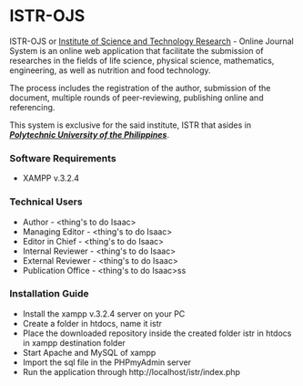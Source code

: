 # ISTR-OJS

ISTR-OJS or [Institute of Science and Technology Research](https://www.pup.edu.ph/research/istr/) - Online Journal System is an online web application that facilitate the submission of researches in the fields of life science, physical science, mathematics, engineering, as well as nutrition and food technology.

The process includes the registration of the author, submission of the document, multiple rounds of peer-reviewing, publishing online and referencing.

This system is exclusive for the said institute, ISTR that asides in [**_Polytechnic University of the Philippines_**](https://www.pup.edu.ph).

### Software Requirements

* XAMPP v.3.2.4

### Technical Users

* Author  - <thing's to do Isaac>
* Managing Editor - <thing's to do Isaac> 
* Editor in Chief - <thing's to do Isaac>
* Internal Reviewer - <thing's to do Isaac> 
* External Reviewer - <thing's to do Isaac>
* Publication Office - <thing's to do Isaac>ss


### Installation Guide

* Install the xampp v.3.2.4 server on your PC
* Create a folder in htdocs, name it istr
* Place the downloaded repository inside the created folder istr in htdocs in xampp destination folder
* Start Apache and MySQL of xampp
* Import the sql file in the PHPmyAdmin server
* Run the application through http://localhost/istr/index.php
